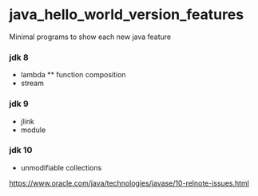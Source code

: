 # java_hello_world_version_features
Minimal programs to show each new java feature


### jdk 8
* lambda
** function composition 
* stream


### jdk 9
* jlink
* module

### jdk 10
* unmodifiable collections

https://www.oracle.com/java/technologies/javase/10-relnote-issues.html
